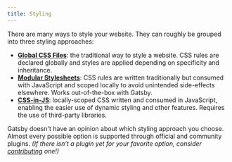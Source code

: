```yaml
---
title: Styling
---
```


There are many ways to style your website. They can roughly be grouped into three styling approaches:

- [**Global CSS Files**](/docs/how-to/styling/global-css/): the traditional way to style a website. CSS rules are declared globally and styles are applied depending on specificity and inheritance.
- [**Modular Stylesheets**](/docs/how-to/styling/css-modules): CSS rules are written traditionally but consumed with JavaScript and scoped locally to avoid unintended side-effects elsewhere. Works out-of-the-box with Gatsby.
- [**CSS-in-JS**](/docs/how-to/styling/css-in-js/): locally-scoped CSS written and consumed in JavaScript, enabling the easier use of dynamic styling and other features. Requires the use of third-party libraries.

Gatsby doesn't have an opinion about which styling approach you choose. Almost every possible option is supported through official and community plugins. _(If there isn’t a plugin yet for your favorite option, consider [contributing](/docs/creating-plugins) one!)_

<GuideList slug={props.slug} />
